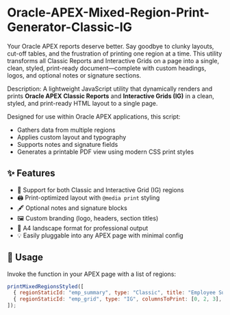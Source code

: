 # Oracle-APEX-Mixed-Region-Print-Generator-Classic-IG
Your Oracle APEX reports deserve better. Say goodbye to clunky layouts, cut-off tables, and the frustration of printing one region at a time. This utility transforms all Classic Reports and Interactive Grids on a page into a single, clean, styled, print-ready document—complete with custom headings, logos, and optional notes or signature sections.

Description:
A lightweight JavaScript utility that dynamically renders and prints **Oracle APEX Classic Reports** and **Interactive Grids (IG)** in a clean, styled, and print-ready HTML layout to a single page.

Designed for use within Oracle APEX applications, this script:
- Gathers data from multiple regions
- Applies custom layout and typography
- Supports notes and signature fields
- Generates a printable PDF view using modern CSS print styles

## ✨ Features
- 🧩 Support for both Classic and Interactive Grid (IG) regions
- 🖨️ Print-optimized layout with `@media print` styling
- 🖋️ Optional notes and signature blocks
- 🖼️ Custom branding (logo, headers, section titles)
- 📄 A4 landscape format for professional output
- 💡 Easily pluggable into any APEX page with minimal config

## 🔧 Usage
Invoke the function in your APEX page with a list of regions:
```javascript
printMixedRegionsStyled([
  { regionStaticId: "emp_summary", type: "Classic", title: "Employee Summary" },
  { regionStaticId: "emp_grid", type: "IG", columnsToPrint: [0, 2, 3], title: "Employee Details" }
]);
